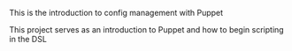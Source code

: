 This is the introduction to config management with Puppet  

This project serves as an introduction to Puppet and how to begin scripting in the DSL
